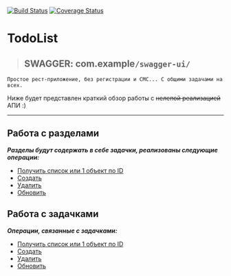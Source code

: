 [![Build Status](https://travis-ci.com/rsh-12/demo-rest-endpoints.svg?branch=main)](https://travis-ci.com/rsh-12/demo-rest-endpoints)
[![Coverage Status](https://coveralls.io/repos/github/rsh-12/demo-rest-endpoints/badge.svg?branch=main&kill_cache=1)](https://coveralls.io/github/rsh-12/demo-rest-endpoints?branch=dev)

# TodoList

> ## SWAGGER: com.example`/swagger-ui/`

`Простое рест-приложение, без регистрации и СМС... С общими задачами на всех.`

Ниже будет представлен краткий обзор работы с  ~~нелепой реализацией~~ АПИ :)

---
Работа с разделами
-
**_Разделы будут содержать в себе задачки, реализованы следующие операции:_**

* [Получить список или 1 объект по ID](/docs/section/section-get.md)
* [Создать](/docs/section/section-create.md)
* [Удалить](/docs/section/section-delete.md)
* [Обновить](/docs/section/section-update.md)

Работа с задачками
-
**_Операции, связанные с задачками:_**

* [Получить список или 1 объект по ID](/docs/task/task-get.md)
* [Создать](/docs/task/task-create.md)
* [Удалить](/docs/task/task-delete.md)
* [Обновить](/docs/task/task-update.md)
